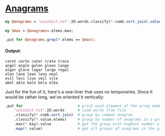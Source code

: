 [1]: https://rosettacode.org/wiki/Anagrams

# [Anagrams][1]

```perl
my @anagrams = 'unixdict.txt'.IO.words.classify(*.comb.sort.join).values;
 
my $max = @anagrams».elems.max;
 
.put for @anagrams.grep(*.elems == $max);
```

#### Output:
```
caret carte cater crate trace
angel angle galen glean lange
alger glare lager large regal
elan lane lean lena neal
evil levi live veil vile
abel able bale bela elba
```


Just for the fun of it, here's a one-liner that uses no temporaries. Since it would be rather long, we've oriented it vertically:

```perl
.put for                         # print each element of the array made this way:
    'unixdict.txt'.IO.words      # load words from file
    .classify(*.comb.sort.join)  # group by common anagram
    .classify(*.value.elems)     # group by number of anagrams in a group
    .max(*.key).value            # get the group with highest number of anagrams
    .map(*.value)                # get all groups of anagrams in the group just selected
```